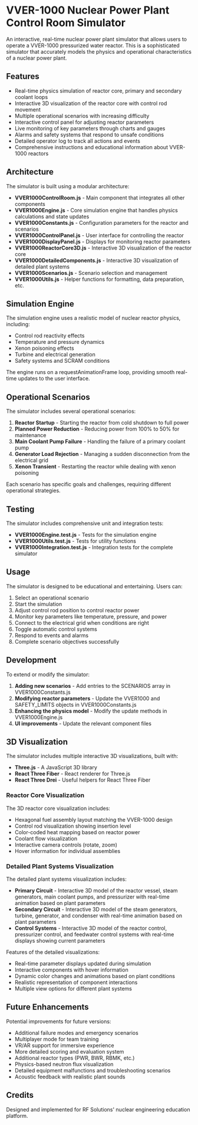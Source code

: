 # VVER-1000 Nuclear Power Plant Control Room Simulator

An interactive, real-time nuclear power plant simulator that allows users to operate a VVER-1000 pressurized water reactor. This is a sophisticated simulator that accurately models the physics and operational characteristics of a nuclear power plant.

## Features

- Real-time physics simulation of reactor core, primary and secondary coolant loops
- Interactive 3D visualization of the reactor core with control rod movement
- Multiple operational scenarios with increasing difficulty
- Interactive control panel for adjusting reactor parameters
- Live monitoring of key parameters through charts and gauges
- Alarms and safety systems that respond to unsafe conditions
- Detailed operator log to track all actions and events
- Comprehensive instructions and educational information about VVER-1000 reactors

## Architecture

The simulator is built using a modular architecture:

- **VVER1000ControlRoom.js** - Main component that integrates all other components
- **VVER1000Engine.js** - Core simulation engine that handles physics calculations and state updates
- **VVER1000Constants.js** - Configuration parameters for the reactor and scenarios
- **VVER1000ControlPanel.js** - User interface for controlling the reactor
- **VVER1000DisplayPanel.js** - Displays for monitoring reactor parameters
- **VVER1000ReactorCore3D.js** - Interactive 3D visualization of the reactor core
- **VVER1000DetailedComponents.js** - Interactive 3D visualization of detailed plant systems
- **VVER1000Scenarios.js** - Scenario selection and management
- **VVER1000Utils.js** - Helper functions for formatting, data preparation, etc.

## Simulation Engine

The simulation engine uses a realistic model of nuclear reactor physics, including:

- Control rod reactivity effects
- Temperature and pressure dynamics
- Xenon poisoning effects
- Turbine and electrical generation
- Safety systems and SCRAM conditions

The engine runs on a requestAnimationFrame loop, providing smooth real-time updates to the user interface.

## Operational Scenarios

The simulator includes several operational scenarios:

1. **Reactor Startup** - Starting the reactor from cold shutdown to full power
2. **Planned Power Reduction** - Reducing power from 100% to 50% for maintenance
3. **Main Coolant Pump Failure** - Handling the failure of a primary coolant pump
4. **Generator Load Rejection** - Managing a sudden disconnection from the electrical grid
5. **Xenon Transient** - Restarting the reactor while dealing with xenon poisoning

Each scenario has specific goals and challenges, requiring different operational strategies.

## Testing

The simulator includes comprehensive unit and integration tests:

- **VVER1000Engine.test.js** - Tests for the simulation engine
- **VVER1000Utils.test.js** - Tests for utility functions
- **VVER1000Integration.test.js** - Integration tests for the complete simulator

## Usage

The simulator is designed to be educational and entertaining. Users can:

1. Select an operational scenario
2. Start the simulation
3. Adjust control rod position to control reactor power
4. Monitor key parameters like temperature, pressure, and power
5. Connect to the electrical grid when conditions are right
6. Toggle automatic control systems
7. Respond to events and alarms
8. Complete scenario objectives successfully

## Development

To extend or modify the simulator:

1. **Adding new scenarios** - Add entries to the SCENARIOS array in VVER1000Constants.js
2. **Modifying reactor parameters** - Update the VVER1000 and SAFETY_LIMITS objects in VVER1000Constants.js
3. **Enhancing the physics model** - Modify the update methods in VVER1000Engine.js
4. **UI improvements** - Update the relevant component files

## 3D Visualization

The simulator includes multiple interactive 3D visualizations, built with:

- **Three.js** - A JavaScript 3D library
- **React Three Fiber** - React renderer for Three.js
- **React Three Drei** - Useful helpers for React Three Fiber

### Reactor Core Visualization

The 3D reactor core visualization includes:

- Hexagonal fuel assembly layout matching the VVER-1000 design
- Control rod visualization showing insertion level
- Color-coded heat mapping based on reactor power
- Coolant flow visualization
- Interactive camera controls (rotate, zoom)
- Hover information for individual assemblies

### Detailed Plant Systems Visualization

The detailed plant systems visualization includes:

- **Primary Circuit** - Interactive 3D model of the reactor vessel, steam generators, main coolant pumps, and pressurizer with real-time animation based on plant parameters
- **Secondary Circuit** - Interactive 3D model of the steam generators, turbine, generator, and condenser with real-time animation based on plant parameters
- **Control Systems** - Interactive 3D model of the reactor control, pressurizer control, and feedwater control systems with real-time displays showing current parameters

Features of the detailed visualizations:

- Real-time parameter displays updated during simulation
- Interactive components with hover information
- Dynamic color changes and animations based on plant conditions
- Realistic representation of component interactions
- Multiple view options for different plant systems

## Future Enhancements

Potential improvements for future versions:

- Additional failure modes and emergency scenarios
- Multiplayer mode for team training
- VR/AR support for immersive experience
- More detailed scoring and evaluation system
- Additional reactor types (PWR, BWR, RBMK, etc.)
- Physics-based neutron flux visualization
- Detailed equipment malfunctions and troubleshooting scenarios
- Acoustic feedback with realistic plant sounds

## Credits

Designed and implemented for RF Solutions' nuclear engineering education platform.